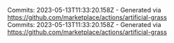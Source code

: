Commits: 2023-05-13T11:33:20.158Z - Generated via https://github.com/marketplace/actions/artificial-grass
<br>
Commits: 2023-05-13T11:33:20.158Z - Generated via https://github.com/marketplace/actions/artificial-grass
<br>
